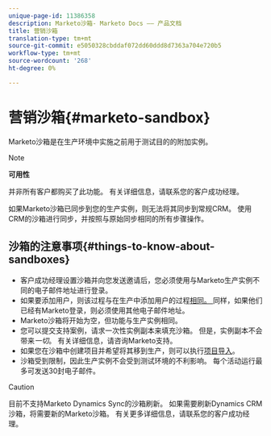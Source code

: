 ```yaml
---
unique-page-id: 11386358
description: Marketo沙箱- Marketo Docs —— 产品文档
title: 营销沙箱
translation-type: tm+mt
source-git-commit: e5050328cbddaf072dd60ddd8d7363a704e720b5
workflow-type: tm+mt
source-wordcount: '268'
ht-degree: 0%

---
```



# 营销沙箱{#marketo-sandbox}

Marketo沙箱是在生产环境中实施之前用于测试目的的附加实例。

>[!NOTE]
>
>**可用性**
>
>并非所有客户都购买了此功能。 有关详细信息，请联系您的客户成功经理。

如果Marketo沙箱已同步到您的生产实例，则无法将其同步到常规CRM。 使用CRM的沙箱进行同步，并按照与原始同步相同的所有步骤操作。

## 沙箱的注意事项{#things-to-know-about-sandboxes}

* 客户成功经理设置沙箱并向您发送邀请后，您必须使用与Marketo生产实例不同的电子邮件地址进行登录。
* 如果要添加用户，则该过程与在生产中添加用户的过程[相同。 ](/help/marketo/product-docs/administration/users-and-roles/managing-marketo-users.md#create-users)同样，如果他们已经有Marketo登录，则必须使用其他电子邮件地址。
* Marketo沙箱将开始为空，但功能与生产实例相同。
* 您可以提交支持案例，请求一次性实例副本来填充沙箱。 但是，实例副本不会带来&#x200B;_一切_。 有关详细信息，请咨询Marketo支持。
* 如果您在沙箱中创建项目并希望将其移到生产，则可以执行[项目导入](/help/marketo/product-docs/core-marketo-concepts/programs/working-with-programs/import-a-program.md)。
* 沙箱受到限制，因此生产实例不会受到测试环境的不利影响。 每个活动运行最多可发送30封电子邮件。

>[!CAUTION]
>
>目前不支持Marketo Dynamics Sync的沙箱刷新。 如果需要刷新Dynamics CRM沙箱，将需要新的Marketo沙箱。 有关更多详细信息，请联系您的客户成功经理。

